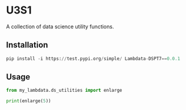 # U3S1

A collection of data science utility functions.

## Installation

```python
pip install -i https://test.pypi.org/simple/ Lambdata-DSPT7==0.0.1
```

## Usage

```python
from my_lambdata.ds_utilities import enlarge

print(enlarge(5))
```
